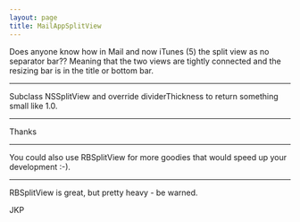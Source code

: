 ```yaml
---
layout: page
title: MailAppSplitView
---
```


Does anyone know how in Mail and now iTunes (5) the split view as no separator bar??
Meaning that the two views are tightly connected and the resizing bar is in the title or bottom bar.

----

Subclass NSSplitView and override     dividerThickness to return something small like 1.0.

----

Thanks

----

You could also use RBSplitView for more goodies that would speed up your development :-).

----

RBSplitView is great, but pretty heavy - be warned.

JKP

